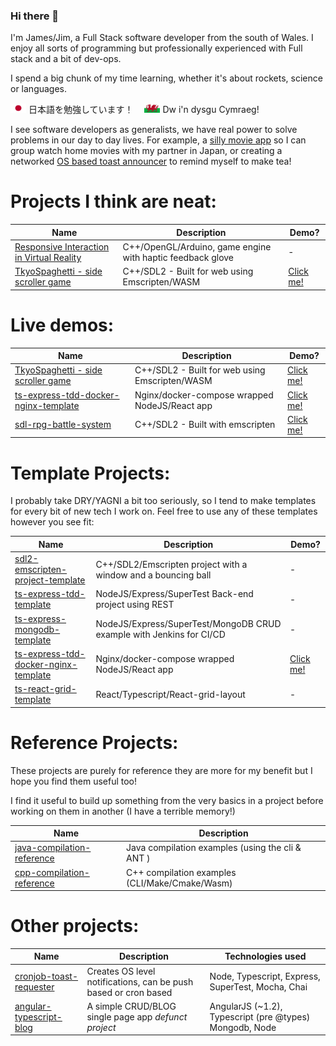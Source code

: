 ### Hi there 👋

I'm James/Jim, a Full Stack software developer from the south of Wales. I enjoy all sorts of programming but professionally experienced with Full stack and a bit of dev-ops.

I spend a big chunk of my time learning, whether it's about rockets, science or languages. &nbsp; 

<img src="Flag_of_Japan.svg.png"
     alt="Learning Japanese"
     style="width:25px;height:15px; " /> 日本語を勉強しています！　
<img src="Flag_of_Wales.svg"
     alt="Learning Welsh"
     style="width:25px;height:15px; " /> Dw i'n dysgu Cymraeg! 

I see software developers as generalists, we have real power to solve problems in our day to day lives. For example, a [silly movie app](https://github.com/Reesy/react-experiment-video-player) so I can group watch home movies with my partner in Japan, or creating a networked [OS based toast announcer](https://github.com/Reesy/cronjob-toast-requester) to remind myself to make tea! 



# Projects I think are neat:


|  Name                                         |  Description                                                |  Demo?              |          
| --------------------------------------------- | ----------------------------------------------------------- | ------------------- |
| [Responsive Interaction in Virtual Reality](https://github.com/Reesy/responsive-interaction-virtual-reality)     | C++/OpenGL/Arduino, game engine with haptic feedback glove  |          -          | 
| [TkyoSpaghetti - side scroller game](https://github.com/Reesy/tkyo-spaghetti)            | C++/SDL2 - Built for web using Emscripten/WASM              | [Click me!](https://jim.wales/tkyospaghetti.html) |




# Live demos:

|  Name                                         |  Description                                                |  Demo?              |          
| --------------------------------------------- | ----------------------------------------------------------- | ------------------- |
| [TkyoSpaghetti - side scroller game](https://github.com/Reesy/tkyo-spaghetti)            | C++/SDL2 - Built for web using Emscripten/WASM              | [Click me!](https://jim.wales/tkyospaghetti.html) |
| [ts-express-tdd-docker-nginx-template](https://github.com/Reesy/ts-express-tdd-docker-nginx) | Nginx/docker-compose wrapped NodeJS/React app | [Click me!](http://ex1.jim.wales/) |
| [sdl-rpg-battle-system](https://github.com/Reesy/sdl-rpg-battle-system) | C++/SDL2 - Built with emscripten     |  [Click me!](https://jim.wales/rpg.html)     |

# Template Projects:

I probably take DRY/YAGNI a bit too seriously, so I tend to make templates for every bit of new tech I work on. 
Feel free to use any of these templates however you see fit: 


|  Name                                         |  Description                                                   |  Demo?              |          
| --------------------------------------------- | -----------------------------------------------------------    | ------------------- |
| [sdl2-emscripten-project-template](https://github.com/Reesy/sdl2-emscripten-project-template) | C++/SDL2/Emscripten project with a window and a bouncing ball  |          -          | 
| [ts-express-tdd-template](https://github.com/Reesy/ts-express-tdd-template) | NodeJS/Express/SuperTest Back-end project using REST |      -     |  
| [ts-express-mongodb-template](https://github.com/Reesy/ts-express-tdd-mongodb-template) | NodeJS/Express/SuperTest/MongoDB CRUD example with Jenkins for CI/CD | - |
| [ts-express-tdd-docker-nginx-template](https://github.com/Reesy/ts-express-tdd-docker-nginx) | Nginx/docker-compose wrapped NodeJS/React app | [Click me!](http://ex1.jim.wales/) |
| [ts-react-grid-template](https://github.com/Reesy/ts-react-grid-template)   | React/Typescript/React-grid-layout                   |      -     |


# Reference Projects: 

These projects are purely for reference they are more for my benefit but I hope you find them useful too!

I find it useful to build up something from the very basics in a project before working on them in another (I have a terrible memory!)

| Name                                  | Description        |
| ------------------------------------- | ------------------ |
| [java-compilation-reference](https://github.com/Reesy/java-compilation-reference)  | Java compilation examples (using the cli & ANT )   |
| [cpp-compilation-reference](https://github.com/Reesy/cpp-compilation-reference/) | C++ compilation examples (CLI/Make/Cmake/Wasm)   |



# Other projects:

| Name | Description | Technologies used | 
| ---- | ----------- | ----- |
|[cronjob-toast-requester](https://github.com/Reesy/cronjob-toast-requester)  | Creates OS level notifications, can be push based or cron based | Node, Typescript, Express, SuperTest, Mocha, Chai   |
|[angular-typescript-blog](https://github.com/Reesy/angular-typescript-blog)  | A simple CRUD/BLOG single page app _defunct project_  | AngularJS (~1.2), Typescript (pre @types) Mongodb, Node     | 



<!--
**Reesy/Reesy** is a ✨ _special_ ✨ repository because its `README.md` (this file) appears on your GitHub profile.

Here are some ideas to get you started:

- 🔭 I’m currently working on ...
- 🌱 I’m currently learning ...
- 👯 I’m looking to collaborate on ...
- 🤔 I’m looking for help with ...
- 💬 Ask me about ...
- 📫 How to reach me: ...
- 😄 Pronouns: ...
- ⚡ Fun fact: ...
-->

